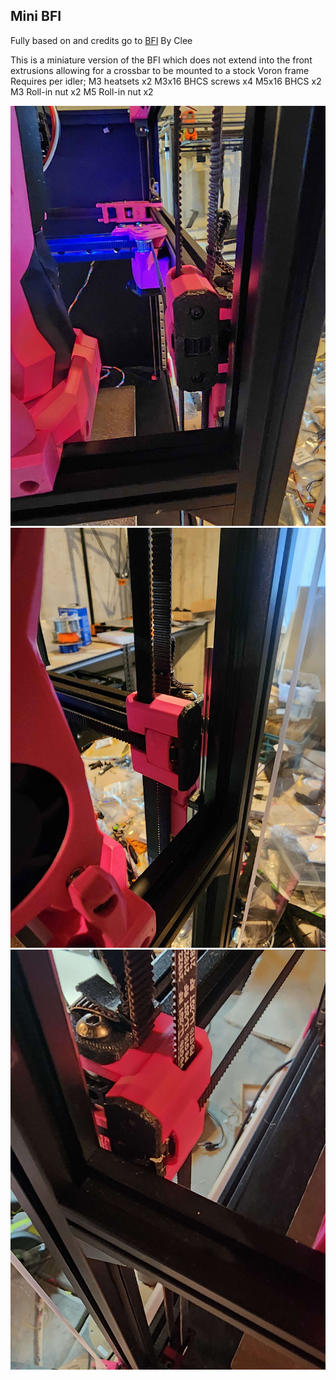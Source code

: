 ## Mini BFI

Fully based on and credits go to [BFI](https://github.com/clee/VoronBFI) By Clee

This is a miniature version of the BFI which does not extend into the front extrusions allowing for a crossbar to be mounted to a stock Voron frame
Requires per idler;
M3 heatsets x2
M3x16 BHCS screws x4
M5x16 BHCS x2
M3 Roll-in nut x2
M5 Roll-in nut x2

![](Images/Front.jpg?raw=true)
![](Images/Side.jpg?raw=true)
![](Images/Bar.jpg?raw=true)
